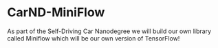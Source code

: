# CarND-MiniFlow
As part of the Self-Driving Car Nanodegree we will build our own library called Miniflow which will be our own version of TensorFlow!
